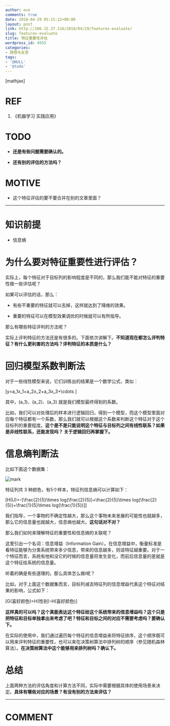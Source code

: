 ```yaml
---
author: evo
comments: true
date: 2018-04-29 05:15:12+00:00
layout: post
link: http://106.15.37.116/2018/04/29/features-evaluate/
slug: features-evaluate
title: 特征重要性评估
wordpress_id: 4555
categories:
- 随想与反思
tags:
- '@NULL'
- '@todo'
---
```


<!-- more -->

[mathjax]


# REF






  1. 《机器学习 实践应用》




# TODO






  * **还是有些问题需要确认的。**


  * **还有别的评估的方法吗？**




# MOTIVE






  * 这个特征评估的要不要合并在别的文章里面？





* * *





# 知识前提






  * 信息熵





# 为什么要对特征重要性进行评估？


实际上，每个特征对于目标列的影响程度是不同的，那么我们能不能对特征的重要性做一些评估呢？

如果可以评估的话，那么：




  * 有些不重要的特征就可以去掉，这样就达到了降维的效果。


  * 重要的特征可以在模型效果调优的时候就可以有所指导。


那么有哪些特征评判的方法呢？

实际上评判特征的方法还是有很多的。下面依次讲解下。**不知道现在都怎么评判特征？有什么更利害的方法吗？评判特征的本质是什么？**


# 回归模型系数判断法


对于一些线性模型来说，它们训练出的结果是一个数学公式，类似：

\[y=a_1x_1+a_2x_2+a_3x_3+\cdots \]

其中，\(a_1\)、\(a_2\)、\(a_3\) 就是我们模型最终得到的系数。

比如，我们可以对处理后的样本进行逻辑回归，得到一个模型，而这个模型里面对应每个特征都有一个系数，那么我们就可以根据这个系数来判断这个特征对于这个目标列的重要程度。**这个是不是只能说明这个特征与目标列之间有线性联系？如果是非线性联系，还能发现吗？ 关于逻辑回归再掌握下。**


# 信息熵判断法


比如下面这个数据集：

![mark](http://pacdb2bfr.bkt.clouddn.com/blog/image/180728/C4gFF5C6FG.png?imageslim)

特征列共 3 种颜色，有5个样本，特征列信息熵可以计算如下：

\[H(U)=-[\frac{2}{5}\times log(\frac{2}{5})+\frac{2}{5}\times log(\frac{2}{5})+\frac{1}{5}\times log(\frac{1}{5})]\]

我们指导，一个事物的不确定性越大，那么这个事物未来发展的可能性也就越多，那么它的信息量也就越大，信息熵也越大。**这句话对不对？**

那么我们如何来理解特征的重要性和信息熵的关联呢？

这里引出一个名词：信息增益（Information Gain）。在信息增益中，衡量标准是看特征能够为分类系统带来多少信息，带来的信息越多，则该特征越重要。对于一个特征而言，系统有他和没它的时候的信息量将发生变化，而前后信息量的差就是这个特征给系统的信息量。

听着的确是有些道理的。那么具体怎么做i呢？

比如，对于上面这个数据集而言，目标列减去特征列的信息增益代表这个特征对结果的影响，公式如下：

\[G(喜好颜色)=H(性别)-H(喜好颜色)\]

**这样真的可以吗？这个真能表达这个特征给这个系统带来的信息增益吗？这个只是把特征和目标单独拿出来考虑了吧？特征和目标之间的对应不需要考虑吗？要确认下。**

在实际的使用中，我们通过遍历每个特征的信息增益来将特征排序，这个顺序既可以用来评判特征的重要性，也可以来在决策树算法中排列树的顺序（参见随机森林算法）。**在决策树算法中这个能够用来排列树吗？确认下。**




# 总结


上面两种方法的评估角度和计算方法不同，实际中需要根据具体的使用场景来决定。**具体有哪些对应的场景？有没有别的方法来评估？**









* * *





# COMMENT
